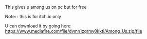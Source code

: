 This gives u among us on pc but for free 

Note: : this is for itch.io only

U can download it by going here: https://www.mediafire.com/file/dvmn1zqrmy0kkti/Among_Us.zip/file 
